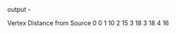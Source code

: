 output - 

Vertex   Distance from Source
0                0
1                10
2                15
3                18
3                18
4                16
